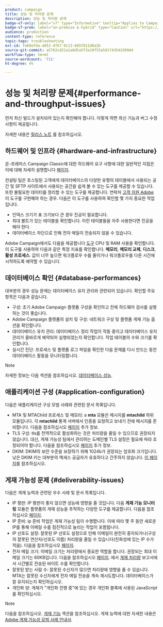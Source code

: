 ```yaml
---
product: campaign
title: 성능 및 처리량 문제
description: 성능 및 처리량 문제
badge-v7-only: label="v7" type="Informative" tooltip="Applies to Campaign Classic v7 only"
badge-v7-prem: label="on-premise & hybrid" type="Caution" url="https://experienceleague.adobe.com/docs/campaign-classic/using/installing-campaign-classic/architecture-and-hosting-models/hosting-models-lp/hosting-models.html?lang=en" tooltip="Applies to on-premise and hybrid deployments only"
audience: production
content-type: reference
topic-tags: troubleshooting
exl-id: fe69efda-a052-4f67-9c13-665f011d0a2b
source-git-commit: a5762cd21a1a6d5a5f3a10f53a5d1f43542d99d4
workflow-type: tm+mt
source-wordcount: '711'
ht-degree: 4%

---
```


# 성능 및 처리량 문제{#performance-and-throughput-issues}



먼저 최신 빌드가 설치되어 있는지 확인해야 합니다. 이렇게 하면 최신 기능과 버그 수정 사항이 제공됩니다.

자세한 내용은 [릴리스 노트](../../rn/using/latest-release.md) 를 참조하십시오.

## 하드웨어 및 인프라 {#hardware-and-infrastructure}

온-프레미스 Campaign Classic에 대한 하드웨어 요구 사항에 대한 일반적인 지침은 이에 대해 자세히 설명합니다 [페이지](https://helpx.adobe.com/kr/campaign/kb/hardware-sizing-guide.html).

컨설팅 팀은 호스팅된 고객에게 데이터베이스의 다양한 유형의 테이블에서 사용되는 공간 및 SFTP 사이트에서 사용되는 공간을 쉽게 볼 수 있는 도구를 제공할 수 있습니다. 또한 불필요한 데이터를 정리할 수 있는 도구를 제공합니다. 연락처 [고객 지원 Adobe](https://helpx.adobe.com/kr/enterprise/admin-guide.html/enterprise/using/support-for-experience-cloud.ug.html) 이 도구를 구현해야 하는 경우. 다음은 이 도구를 사용하여 확인할 몇 가지 중요한 작업입니다.

* 인덱스 크기가 표 크기보다 큰 경우 진공이 필요합니다.
* 최대 볼트가 있는 테이블을 확인합니다. 이런 테이블들을 자주 사용한다면 진공을 해야 한다.
* 데이터베이스 차단으로 인해 전자 메일이 전송되지 않을 수 있습니다.

Adobe Campaign에서도 다음을 제공합니다 [도구](../../production/using/monitoring-processes.md#manual-monitoring) CPU 및 RAM 사용을 확인합니다. 이 도구를 사용하여 다음과 같은 특정 지표를 확인합니다. **메모리**, **메모리 교체**, **디스크**, **활성 프로세스**. 값이 너무 높으면 워크플로우 수를 줄이거나 워크플로우를 다른 시간에 시작하도록 예약할 수 있습니다.

## 데이터베이스 확인 {#database-performances}

대부분의 경우 성능 문제는 데이터베이스 유지 관리와 관련되어 있습니다. 확인할 주요 항목은 다음과 같습니다.

* 구성: 초기 Adobe Campaign 플랫폼 구성을 확인하고 전체 하드웨어 검사를 실행하는 것이 좋습니다.
* Adobe Campaign 플랫폼의 설치 및 구성: 네트워크 구성 및 플랫폼 게재 기능 옵션을 확인합니다.
* 데이터베이스 유지 관리: 데이터베이스 정리 작업이 작동 중이고 데이터베이스 유지 관리가 올바르게 예약되어 실행되었는지 확인합니다. 작업 테이블의 수와 크기를 확인합니다.
* 실시간 진단: 프로세스 및 플랫폼 로그 파일을 확인한 다음 문제를 다시 만드는 동안 데이터베이스 활동을 모니터링합니다.

>[!NOTE]
>
>자세한 정보는 다음 섹션을 참조하십시오. [데이터베이스 성능](../../production/using/database-performances.md).

## 애플리케이션 구성 {#application-configuration}

다음은 애플리케이션 구성 모범 사례와 관련된 문서 목록입니다.

* MTA 및 MTAChild 프로세스 및 메모리: a **mta** 모듈은 메시지를 **mtachild** 하위 모듈입니다. 각 **mtachild** 통계 서버에서 인증을 요청하고 보내기 전에 메시지를 준비합니다. 다음을 참조하십시오 [페이지](../../installation/using/email-deliverability.md) 추가 정보.
* TLS 구성: tls를 전역적으로 활성화하는 것은 처리량을 줄일 수 있으므로 권장되지 않습니다. 대신, 게재 가능성 팀에서 관리하는 도메인별 TLS 설정은 필요에 따라 조정되어야 합니다. 다음을 참조하십시오 [페이지](../../installation/using/email-deliverability.md#mx-configuration) 추가 정보.
* DKIM: DKIM의 보안 수준을 보장하기 위해 1024b가 권장되는 암호화 크기입니다. 낮은 DKIM 키는 대부분의 액세스 공급자가 유효하다고 간주하지 않습니다. [이 페이지](https://experienceleague.adobe.com/docs/deliverability-learn/deliverability-best-practice-guide/transition-process/infrastructure.html#authentication)를 참조하십시오.

## 게재 가능성 문제 {#deliverability-issues}

다음은 게재 능력과 관련된 우수 사례 및 문서 목록입니다.

* IP 평판: IP 평판이 좋지 않으면 성능에 영향을 줄 것입니다. 다음 **게재 기능 모니터링** 모듈은 플랫폼의 게재 성능을 추적하는 다양한 도구를 제공합니다. 다음을 참조하십시오 [페이지](../../delivery/using/monitoring-deliverability.md).
* IP 준비: ip 준비 작업은 게재 가능성 팀이 수행합니다. 이에 따라 몇 주 동안 새로운 IP를 통해 이메일 수를 점진적으로 늘리는 작업이 포함됩니다.
* IP 선호도 설정: 잘못된 IP 선호도 설정으로 인해 이메일이 완전히 중지되거나(구성의 잘못된 연산자/선호도 이름) 처리량을 줄일 수 있습니다(친화성에 있는 IP 수가 적음). 다음을 참조하십시오 [페이지](../../installation/using/email-deliverability.md#list-of-ip-addresses-to-use).
* 전자 메일 크기: 이메일 크기는 처리량에서 중요한 역할을 합니다. 권장되는 최대 이메일 크기는 60KB입니다. 다음을 참조하십시오 [페이지](https://helpx.adobe.com/legal/product-descriptions/campaign.html). 에서 [게재 처리량](../../reporting/using/global-reports.md#delivery-throughput) 보고서에서 시간별로 전송된 바이트 수를 확인합니다.
* 잘못된 받는 사람 수: 잘못된 수신자가 많으면 처리량에 영향을 줄 수 있습니다. MTA는 잘못된 수신자에게 전자 메일 전송을 계속 재시도합니다. 데이터베이스가 잘 유지되는지 확인하십시오.
* 개인화 양: 게재가 &quot;개인화 진행 중&quot;에 있는 경우 개인화 블록에 사용된 JavaScript를 확인하십시오.

>[!NOTE]
>
>다음을 참조하십시오. [게재 기능](../../delivery/using/about-deliverability.md) 섹션을 참조하십시오. 게재 능력에 대한 자세한 내용은 [Adobe 게재 가능성 모범 사례 안내서](https://experienceleague.adobe.com/docs/deliverability-learn/deliverability-best-practice-guide/introduction.html?lang=ko).
